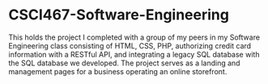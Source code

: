 # CSCI467-Software-Engineering
This holds the project I completed with a group of my peers in my Software Engineering class consisting of HTML, CSS, PHP, authorizing credit card information with a RESTful API, and integrating a legacy SQL database with the SQL database we developed. The project serves as a landing and management pages for a business operating an online storefront.
